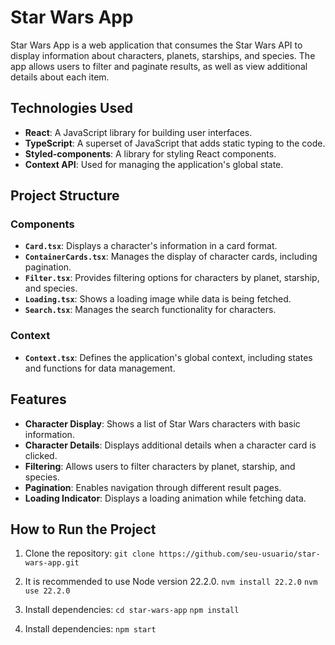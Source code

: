 # Star Wars App

Star Wars App is a web application that consumes the Star Wars API to display information about characters, planets, starships, and species. The app allows users to filter and paginate results, as well as view additional details about each item.

## Technologies Used
- **React**: A JavaScript library for building user interfaces.
- **TypeScript**: A superset of JavaScript that adds static typing to the code.
- **Styled-components**: A library for styling React components.
- **Context API**: Used for managing the application's global state.

## Project Structure
### Components
- **`Card.tsx`**: Displays a character's information in a card format.
- **`ContainerCards.tsx`**: Manages the display of character cards, including pagination.
- **`Filter.tsx`**: Provides filtering options for characters by planet, starship, and species.
- **`Loading.tsx`**: Shows a loading image while data is being fetched.
- **`Search.tsx`**: Manages the search functionality for characters.

### Context
- **`Context.tsx`**: Defines the application's global context, including states and functions for data management.

## Features
- **Character Display**: Shows a list of Star Wars characters with basic information.
- **Character Details**: Displays additional details when a character card is clicked.
- **Filtering**: Allows users to filter characters by planet, starship, and species.
- **Pagination**: Enables navigation through different result pages.
- **Loading Indicator**: Displays a loading animation while fetching data.

## How to Run the Project
1. Clone the repository:
  ```git clone https://github.com/seu-usuario/star-wars-app.git```
  
2. It is recommended to use Node version 22.2.0.
  ```nvm install 22.2.0```
  ```nvm use 22.2.0```

3. Install dependencies:
  ```cd star-wars-app```
  ```npm install```

4. Install dependencies:
  ```npm start```
